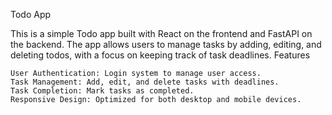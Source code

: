 Todo App

This is a simple Todo app built with React on the frontend and FastAPI on the backend. The app allows users to manage tasks by adding, editing, and deleting todos, with a focus on keeping track of task deadlines.
Features

    User Authentication: Login system to manage user access.
    Task Management: Add, edit, and delete tasks with deadlines.
    Task Completion: Mark tasks as completed.
    Responsive Design: Optimized for both desktop and mobile devices.
